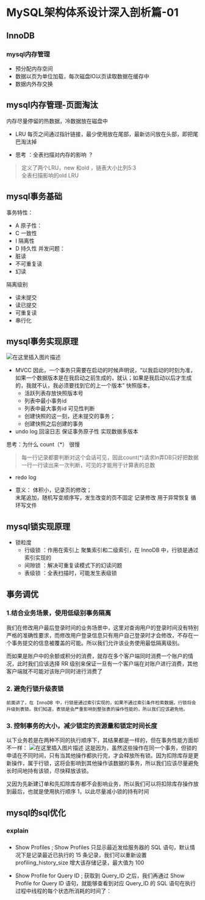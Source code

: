 
# MySQL架构体系设计深入剖析篇-01

## InnoDB

### mysql内存管理
* 预分配内存空间
* 数据以页为单位加载，每次磁盘IO以页读取数据在缓存中
* 数据内外存交换

## mysql内存管理-页面淘汰
 内存尽量停留的热数据，冷数据放在磁盘中
* LRU
每页之间通过指针链接，最少使用放在尾部，最新访问放在头部，即把尾巴淘汰掉

- 思考 ：全表扫描对内存的影响 ？ 
>定义了两个LRU，new 和old ，链表大小比列5:3  
>全表扫描影响的old LRU
>
## mysql事务基础
事务特性：
- A 原子性：
- C 一致性
- I 隔离性
- D 持久性
并发问题： 
- 脏读  
- 不可重复读 
- 幻读

隔离级别
- 读未提交
- 读已提交
- 可重复读 
- 串行化

## mysql事务实现原理

![在这里插入图片描述](https://img-blog.csdnimg.cn/20210422102222225.png?x-oss-process=image/watermark,type_ZmFuZ3poZW5naGVpdGk,shadow_10,text_aHR0cHM6Ly9ibG9nLmNzZG4ubmV0L3FxXzM3ODY5MjQz,size_16,color_FFFFFF,t_70)
* MVCC
因此，一个事务只需要在启动的时候声明说，“以我启动的时刻为准，如果一个数据版本是在我启动之前生成的，就认；如果是我启动以后才生成的，我就不认，我必须要找到它的上一个版本”
快照版本， 
    * 活跃列表存放快照版本号
    * 列表中最小事务id
    * 列表中最大事务id
可见性判断
    * 创建快照的这一刻，还未提交的事务；
    * 创建快照之后创建的事务
* undo log
回滚日志   保证事务原子性   实现数据多版本



思考：为什么 count（*） 很慢
> 每一行记录都要判断对这个会话可见，因此count(*)请求In弄DB只好把数据一行一行读出来一次判断，可见的才能用于计算表的总数
* redo log 
- 意义：
    体积小，记录页的修改；  
    末尾追加，随机写变顺序写，发生改变的页不固定
记录修改
用于异常恢复
循环写文件

## mysql锁实现原理
* 锁粒度
    - 行级锁 ：作用在索引上  聚集索引和二级索引，在 InnoDB 中，行锁是通过索引实现的
    - 间隙锁 ：解决可重复读模式下的幻读问题
    - 表级锁 ：全表扫描时，可能发生表级锁
    
## 事务调优

### 1.结合业务场景，使用低级别事务隔离
我们在修改用户最后登录时间的业务场景中，这里对查询用户的登录时间没有特别严格的准确性要求，而修改用户登录信息只有用户自己登录时才会修改，不存在一个事务提交的信息被覆盖的可能。所以我们允许该业务使用最低隔离级别。

而如果是账户中的余额或积分的消费，就存在多个客户端同时消费一个账户的情况，此时我们应该选择 RR 级别来保证一旦有一个客户端在对账户进行消费，其他客户端就不可能对该账户同时进行消费了

### 2. 避免行锁升级表锁
    前面讲了，在 InnoDB 中，行锁是通过索引实现的，如果不通过索引条件检索数据，行锁将会升级到表锁。我们知道，表锁是会严重影响到整张表的操作性能的，所以我们应该避免他。
    
### 3. 控制事务的大小，减少锁定的资源量和锁定时间长度

以下业务若是在两种不同的执行顺序下，其结果都是一样的，但在事务性能方面却不一样：
![在这里插入图片描述](https://img-blog.csdnimg.cn/20210422214658625.png?x-oss-process=image/watermark,type_ZmFuZ3poZW5naGVpdGk,shadow_10,text_aHR0cHM6Ly9ibG9nLmNzZG4ubmV0L3FxXzM3ODY5MjQz,size_16,color_FFFFFF,t_70)
这是因为，虽然这些操作在同一个事务，但锁的申请在不同时间，只有当其他操作都执行完，才会释放所有锁。因为扣除库存是更新操作，属于行锁，这将会影响到其他操作该数据的事务，所以我们应该尽量避免长时间地持有该锁，尽快释放该锁。

又因为先新建订单和先扣除库存都不会影响业务，所以我们可以将扣除库存操作放到最后，也就是使用执行顺序 1，以此尽量减小锁的持有时间

## mysql的sql优化

### explain

### 
* Show Profiles ;
Show Profiles 只显示最近发给服务器的 SQL 语句，默认情况下是记录最近已执行的 15 条记录，我们可以重新设置 profiling_history_size 增大该存储记录，最大值为 100

*  Show Profile for Query ID ;
获取到 Query_ID 之后，我们再通过 Show Profile for Query ID 语句，就能够查看到对应 Query_ID 的 SQL 语句在执行过程中线程的每个状态所消耗的时间了：